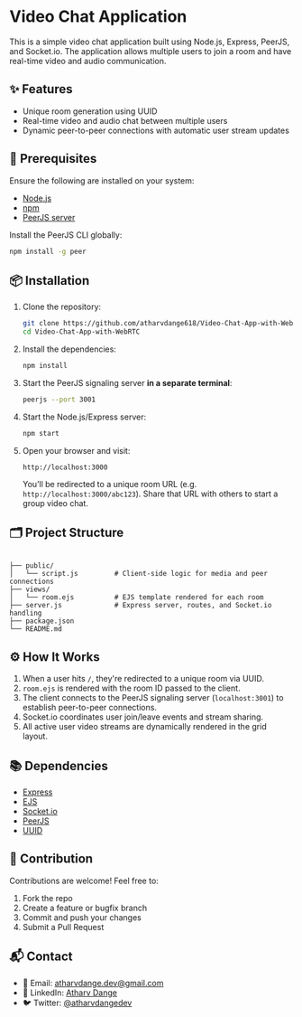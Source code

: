 # Video Chat Application

This is a simple video chat application built using Node.js, Express, PeerJS, and Socket.io. The application allows multiple users to join a room and have real-time video and audio communication.

## ✨ Features

- Unique room generation using UUID
- Real-time video and audio chat between multiple users
- Dynamic peer-to-peer connections with automatic user stream updates

## 🚀 Prerequisites

Ensure the following are installed on your system:

- [Node.js](https://nodejs.org/)
- [npm](https://www.npmjs.com/)
- [PeerJS server](https://peerjs.com/docs/#peerjs-server)

Install the PeerJS CLI globally:

```bash
npm install -g peer
```

## 📦 Installation

1. Clone the repository:

   ```bash
   git clone https://github.com/atharvdange618/Video-Chat-App-with-WebRTC.git
   cd Video-Chat-App-with-WebRTC
   ```

2. Install the dependencies:

   ```bash
   npm install
   ```

3. Start the PeerJS signaling server **in a separate terminal**:

   ```bash
   peerjs --port 3001
   ```

4. Start the Node.js/Express server:

   ```bash
   npm start
   ```

5. Open your browser and visit:

   ```
   http://localhost:3000
   ```

   You’ll be redirected to a unique room URL (e.g. `http://localhost:3000/abc123`). Share that URL with others to start a group video chat.

## 🗂 Project Structure

```

├── public/
│   └── script.js         # Client-side logic for media and peer connections
├── views/
│   └── room.ejs          # EJS template rendered for each room
├── server.js             # Express server, routes, and Socket.io handling
├── package.json
└── README.md
```

## ⚙️ How It Works

1. When a user hits `/`, they're redirected to a unique room via UUID.
2. `room.ejs` is rendered with the room ID passed to the client.
3. The client connects to the PeerJS signaling server (`localhost:3001`) to establish peer-to-peer connections.
4. Socket.io coordinates user join/leave events and stream sharing.
5. All active user video streams are dynamically rendered in the grid layout.

## 📚 Dependencies

- [Express](https://expressjs.com/)
- [EJS](https://ejs.co/)
- [Socket.io](https://socket.io/)
- [PeerJS](https://peerjs.com/)
- [UUID](https://www.npmjs.com/package/uuid)

## 🤝 Contribution

Contributions are welcome! Feel free to:

1. Fork the repo
2. Create a feature or bugfix branch
3. Commit and push your changes
4. Submit a Pull Request

## 📬 Contact

- 📧 Email: [atharvdange.dev@gmail.com](mailto:atharvdange.dev@gmail.com)
- 🔗 LinkedIn: [Atharv Dange](https://www.linkedin.com/in/atharvdange)
- 🐦 Twitter: [@atharvdangedev](https://twitter.com/atharvdangedev)
